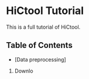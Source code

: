 # HiCtool Tutorial

This is a full tutorial of HiCtool.

## Table of Contents

- [Data preprocessing]
 1. Downlo

